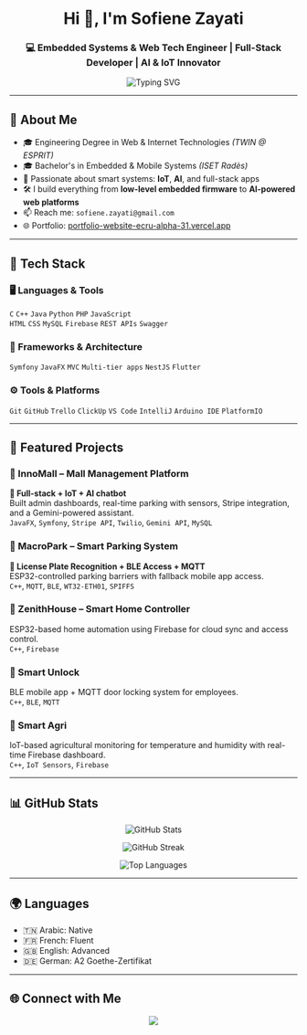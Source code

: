 <h1 align="center">Hi 👋, I'm Sofiene Zayati</h1>
<h3 align="center">💻 Embedded Systems & Web Tech Engineer | Full-Stack Developer | AI & IoT Innovator</h3>

<p align="center">
  <img src="https://readme-typing-svg.herokuapp.com?font=Fira+Code&weight=500&size=22&pause=1000&color=36BCF7&center=true&vCenter=true&width=500&lines=Welcome+to+my+GitHub!;IoT+%2B+AI+%2B+Web+Techs+in+one+place.;Explore+my+projects+below+👇" alt="Typing SVG" />
</p>

---

## 🚀 About Me

- 🎓 Engineering Degree in Web & Internet Technologies *(TWIN @ ESPRIT)*
- 🎓 Bachelor's in Embedded & Mobile Systems *(ISET Radès)*
- 🧠 Passionate about smart systems: **IoT**, **AI**, and full-stack apps
- 🛠️ I build everything from **low-level embedded firmware** to **AI-powered web platforms**
- 📫 Reach me: `sofiene.zayati@gmail.com`
- 🌐 Portfolio: [portfolio-website-ecru-alpha-31.vercel.app](https://portfolio-website-ecru-alpha-31.vercel.app)

---

## 🔧 Tech Stack

### 🖥️ Languages & Tools
`C` `C++` `Java` `Python` `PHP` `JavaScript`  
`HTML` `CSS` `MySQL` `Firebase` `REST APIs` `Swagger`

### 🧩 Frameworks & Architecture
`Symfony` `JavaFX` `MVC` `Multi-tier apps` `NestJS` `Flutter`

### ⚙️ Tools & Platforms
`Git` `GitHub` `Trello` `ClickUp` `VS Code` `IntelliJ` `Arduino IDE` `PlatformIO`

---

## 📌 Featured Projects

### 🔹 InnoMall – Mall Management Platform  
**🧠 Full-stack + IoT + AI chatbot**  
Built admin dashboards, real-time parking with sensors, Stripe integration, and a Gemini-powered assistant.  
`JavaFX`, `Symfony`, `Stripe API`, `Twilio`, `Gemini API`, `MySQL`

### 🔹 MacroPark – Smart Parking System  
**🚗 License Plate Recognition + BLE Access + MQTT**  
ESP32-controlled parking barriers with fallback mobile app access.  
`C++`, `MQTT`, `BLE`, `WT32-ETH01`, `SPIFFS`

### 🔹 ZenithHouse – Smart Home Controller  
ESP32-based home automation using Firebase for cloud sync and access control.  
`C++`, `Firebase`

### 🔹 Smart Unlock  
BLE mobile app + MQTT door locking system for employees.  
`C++`, `BLE`, `MQTT`

### 🔹 Smart Agri  
IoT-based agricultural monitoring for temperature and humidity with real-time Firebase dashboard.  
`C++`, `IoT Sensors`, `Firebase`

---

## 📊 GitHub Stats

<p align="center">
  <img src="https://github-readme-stats.vercel.app/api?username=sofienezayati&show_icons=true&theme=radical" alt="GitHub Stats" />
</p>
<p align="center">
  <img src="https://github-readme-streak-stats.herokuapp.com?user=sofienezayati&theme=radical" alt="GitHub Streak" />
</p>
<p align="center">
  <img src="https://github-readme-stats.vercel.app/api/top-langs/?username=sofienezayati&layout=compact&theme=radical" alt="Top Languages" />
</p>

---

## 🌍 Languages

- 🇹🇳 Arabic: Native  
- 🇫🇷 French: Fluent  
- 🇬🇧 English: Advanced  
- 🇩🇪 German: A2 Goethe-Zertifikat

---

## 🌐 Connect with Me

<p align="center">
  <a href="https://portfolio-website-ecru-alpha-31.vercel.app" target="_blank">
    <img src="https://img.shields.io/badge/Visit%20My%20Portfolio-blue?style=for-the-badge&logo=vercel" />
  </a>
  <a href="mailto:sofiene.zayati@gmail.com" target="_blank">
    <img src="https://img.shields.io/badge/E
